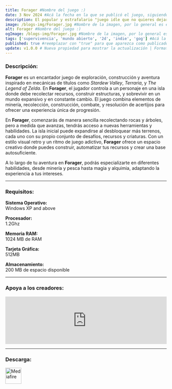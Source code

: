 ```yaml
---
title: Forager #Nombre del juego :)
date: 3 Nov 2024 #Acá la fecha en la que se publicó el juego, siguiendo este formato: Dia "30", Mes "Oct", Año "2024" = como debe quedar: 30 Oct 2024
description: El popular y estrafalario "juego idle que no quieres dejar de jugar". Explora, craftea, junta y administra recursos, encuentra tesoros y secretos y construye tu base desde la nada! ¡Compra tierras para explorar y expandirte! #Acá una mini descripción del juego
image: /blogs-img/Forager.jpg #Nombre de la imagen, por lo general es exactamente el mismo nombre que el juego excluyendo lo ":" (Dos puntos)
alt: Forager #Nombre del juego :)
ogImage: /blogs-img/Forager.jpg #Nombre de la imagen, por lo general es exactamente el mismo nombre que el juego excluyendo lo ":" (Dos puntos)
tags: ['supervivencia', 'mundo abierto', '2d', 'indie', 'gog'] #Acá la categoría o categorías del juego, si es más de una se coloca en este formato: ['categoría1', 'categoría2']
published: true #reemplazar con "true" para que aparezca como publicado
update: v1.0.0 # Nueva propiedad para mostrar la actualización | Formato: v1.0.0
---
```


<!--En VSCode seleccionando una palabra, por ejemplo: "Forager" y apretando Ctrl+F2 se seleccionan todas las palabras iguales-->

### Descripción:
**Forager** es un encantador juego de exploración, construcción y aventura inspirado en mecánicas de títulos como *Stardew Valley*, *Terraria*, y *The Legend of Zelda*. En **Forager**, el jugador controla a un personaje en una isla donde debe recolectar recursos, construir estructuras, y sobrevivir en un mundo expansivo y en constante cambio. El juego combina elementos de minería, recolección, construcción, combate, y resolución de acertijos para ofrecer una experiencia única de progresión.

En **Forager**, comenzarás de manera sencilla recolectando rocas y árboles, pero a medida que avanzas, tendrás acceso a nuevas herramientas y habilidades. La isla inicial puede expandirse al desbloquear más terrenos, cada uno con su propio conjunto de desafíos, recursos y criaturas. Con un estilo visual retro y un ritmo de juego adictivo, **Forager** ofrece un espacio creativo donde puedes construir, automatizar tus recursos y crear una base autosuficiente.

A lo largo de tu aventura en **Forager**, podrás especializarte en diferentes habilidades, desde minería y pesca hasta magia y alquimia, adaptando la experiencia a tus intereses.

<!--Prompt para Chat-GPT: Hazme una descripción para el juego "Forager" y cada que menciones "Forager" ponlo en negrita -->

---

### Requisitos:
**Sistema Operativo:**  
Windows XP and above

**Procesador:**  
1.2Ghz

**Memoria RAM:**  
1024 MB de RAM

**Tarjeta Gráfica:**  
512MB

**Almacenamiento:**  
200 MB de espacio disponible

<!--Si falta o sobra un requisito se quita o se agrega manteniendo el mismo formato-->

---

### Apoya a los creadores:
<iframe src="https://store.steampowered.com/widget/751780/" frameborder="0" style="background-color: transparent; width: 100% !important; aspect-ratio: 646 / 190;"></iframe>

<!--Reemplazar los numeros (AppID) del juego (en este caso 2668510) por el numero (AppID) correspondiente con el juego a publicar-->
<!--El AppID se encuentra en la URL del Juego en Steam-->

---

### Descarga:

[<img src="https://gist.github.com/cxmeel/0dbc95191f239b631c3874f4ccf114e2/raw/download.svg" alt="Mediafire" height="50" />](https://www.mediafire.com/file/f8rrqjwpjnyu4g2/Forager.zip/file)

<!-- # se debe reemplazar por el link de descarga-->

<!--NOMBRE-DEL-SERVICIO se debe reemplazar por el servicio donde está subido el juego-->